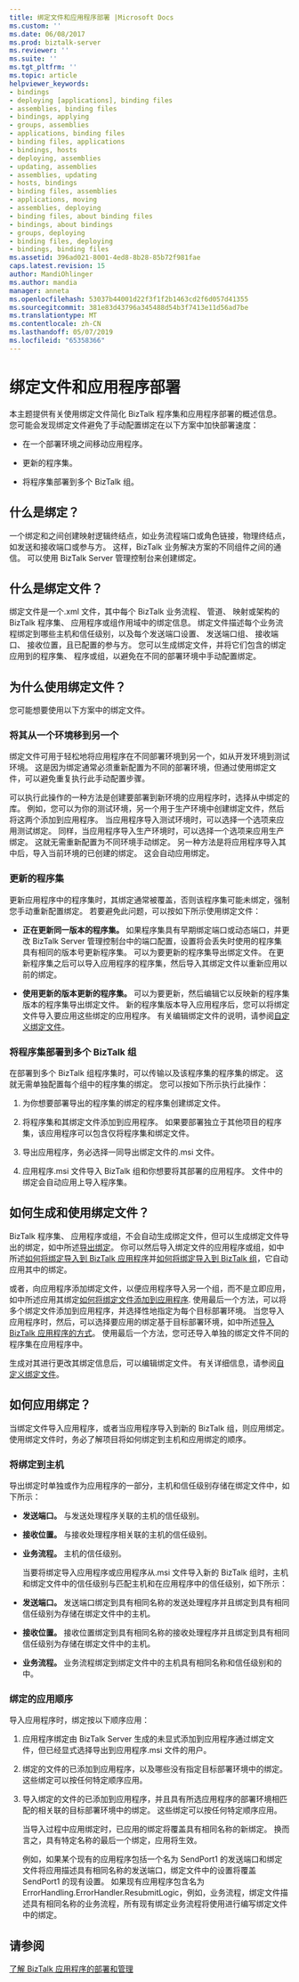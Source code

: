 ```yaml
---
title: 绑定文件和应用程序部署 |Microsoft Docs
ms.custom: ''
ms.date: 06/08/2017
ms.prod: biztalk-server
ms.reviewer: ''
ms.suite: ''
ms.tgt_pltfrm: ''
ms.topic: article
helpviewer_keywords:
- bindings
- deploying [applications], binding files
- assemblies, binding files
- bindings, applying
- groups, assemblies
- applications, binding files
- binding files, applications
- bindings, hosts
- deploying, assemblies
- updating, assemblies
- assemblies, updating
- hosts, bindings
- binding files, assemblies
- applications, moving
- assemblies, deploying
- binding files, about binding files
- bindings, about bindings
- groups, deploying
- binding files, deploying
- bindings, binding files
ms.assetid: 396ad021-8001-4ed8-8b28-85b72f981fae
caps.latest.revision: 15
author: MandiOhlinger
ms.author: mandia
manager: anneta
ms.openlocfilehash: 53037b44001d22f3f1f2b1463cd2f6d057d41355
ms.sourcegitcommit: 381e83d43796a345488d54b3f7413e11d56ad7be
ms.translationtype: MT
ms.contentlocale: zh-CN
ms.lasthandoff: 05/07/2019
ms.locfileid: "65358366"
---
```

# <a name="binding-files-and-application-deployment"></a>绑定文件和应用程序部署
本主题提供有关使用绑定文件简化 BizTalk 程序集和应用程序部署的概述信息。 您可能会发现绑定文件避免了手动配置绑定在以下方案中加快部署速度：  
  
-   在一个部署环境之间移动应用程序。  
  
-   更新的程序集。  
  
-   将程序集部署到多个 BizTalk 组。  
  
## <a name="what-is-a-binding"></a>什么是绑定？  
 一个绑定和之间创建映射逻辑终结点，如业务流程端口或角色链接，物理终结点，如发送和接收端口或参与方。 这样，BizTalk 业务解决方案的不同组件之间的通信。 可以使用 BizTalk Server 管理控制台来创建绑定。  
  
## <a name="what-is-a-binding-file"></a>什么是绑定文件？  
 绑定文件是一个.xml 文件，其中每个 BizTalk 业务流程、 管道、 映射或架构的 BizTalk 程序集、 应用程序或组作用域中的绑定信息。 绑定文件描述每个业务流程绑定到哪些主机和信任级别，以及每个发送端口设置、 发送端口组、 接收端口、 接收位置，且已配置的参与方。 您可以生成绑定文件，并将它们包含的绑定应用到的程序集、 程序或组，以避免在不同的部署环境中手动配置绑定。  
  
## <a name="why-use-binding-files"></a>为什么使用绑定文件？  
 您可能想要使用以下方案中的绑定文件。  
  
### <a name="moving-from-one-environment-to-another"></a>将其从一个环境移到另一个  
 绑定文件可用于轻松地将应用程序在不同部署环境到另一个，如从开发环境到测试环境。 这是因为绑定通常必须重新配置为不同的部署环境，但通过使用绑定文件，可以避免重复执行此手动配置步骤。  
  
 可以执行此操作的一种方法是创建要部署到新环境的应用程序时，选择从中绑定的库。 例如，您可以为你的测试环境，另一个用于生产环境中创建绑定文件，然后将这两个添加到应用程序。 当应用程序导入测试环境时，可以选择一个选项来应用测试绑定。 同样，当应用程序导入生产环境时，可以选择一个选项来应用生产绑定。 这就无需重新配置为不同环境手动绑定。 另一种方法是将应用程序导入其中后，导入当前环境的已创建的绑定。 这会自动应用绑定。  
  
### <a name="updating-an-assembly"></a>更新的程序集  
 更新应用程序中的程序集时，其绑定通常被覆盖，否则该程序集可能未绑定，强制您手动重新配置绑定。 若要避免此问题，可以按如下所示使用绑定文件：  
  
-   **正在更新同一版本的程序集。** 如果程序集具有早期绑定端口或动态端口，并更改 BizTalk Server 管理控制台中的端口配置，设置将会丢失时使用的程序集具有相同的版本号更新程序集。 可以为要更新的程序集导出绑定文件。 在更新程序集之后可以导入应用程序的程序集，然后导入其绑定文件以重新应用以前的绑定。  
  
-   **使用更新的版本更新的程序集。** 可以为要更新，然后编辑它以反映新的程序集版本的程序集导出绑定文件。 新的程序集版本导入应用程序后，您可以将绑定文件导入要应用这些绑定的应用程序。 有关编辑绑定文件的说明，请参阅[自定义绑定文件](../core/customizing-binding-files.md)。  
  
### <a name="deploying-an-assembly-to-multiple-biztalk-groups"></a>将程序集部署到多个 BizTalk 组  
 在部署到多个 BizTalk 组程序集时，可以传输以及该程序集的程序集的绑定。 这就无需单独配置每个组中的程序集的绑定。 您可以按如下所示执行此操作：  
  
1.  为你想要部署导出的程序集的绑定的程序集创建绑定文件。  
  
2.  将程序集和其绑定文件添加到应用程序。 如果要部署独立于其他项目的程序集，该应用程序可以包含仅将程序集和绑定文件。  
  
3.  导出应用程序，务必选择一同导出绑定文件的.msi 文件。  
  
4.  应用程序.msi 文件导入 BizTalk 组和你想要将其部署的应用程序。 文件中的绑定会自动应用上导入程序集。  
  
## <a name="how-can-i-generate-and-use-binding-files"></a>如何生成和使用绑定文件？  
 BizTalk 程序集、 应用程序或组，不会自动生成绑定文件，但可以生成绑定文件导出的绑定，如中所述[导出绑定](../core/exporting-bindings6.md)。 你可以然后导入绑定文件的应用程序或组，如中所述[如何将绑定导入到 BizTalk 应用程序](../core/how-to-import-bindings-into-a-biztalk-application.md)并[如何将绑定导入到 BizTalk 组](../core/how-to-import-bindings-into-a-biztalk-group.md)，它自动应用其中的绑定。  
  
 或者，向应用程序添加绑定文件，以便应用程序导入另一个组，而不是立即应用，如中所述应用其绑定[如何将绑定文件添加到应用程序](../core/how-to-add-a-binding-file-to-an-application2.md). 使用最后一个方法，可以将多个绑定文件添加到应用程序，并选择性地指定为每个目标部署环境。 当您导入应用程序时，然后，可以选择要应用的绑定基于目标部署环境，如中所述[导入 BizTalk 应用程序的方式](../core/how-to-import-a-biztalk-application.md)。 使用最后一个方法，您可还导入单独的绑定文件不同的程序集在应用程序中。  
  
 生成对其进行更改其绑定信息后，可以编辑绑定文件。 有关详细信息，请参阅[自定义绑定文件](../core/customizing-binding-files.md)。  
  
## <a name="how-are-bindings-applied"></a>如何应用绑定？  
 当绑定文件导入应用程序，或者当应用程序导入到新的 BizTalk 组，则应用绑定。 使用绑定文件时，务必了解项目将如何绑定到主机和应用绑定的顺序。  
  
### <a name="binding-to-hosts"></a>将绑定到主机  
 导出绑定时单独或作为应用程序的一部分，主机和信任级别存储在绑定文件中，如下所示：  
  
- **发送端口。** 与发送处理程序关联的主机的信任级别。  
  
- **接收位置。** 与接收处理程序相关联的主机的信任级别。  
  
- **业务流程。** 主机的信任级别。  
  
  当要将绑定导入应用程序或应用程序从.msi 文件导入新的 BizTalk 组时，主机和绑定文件中的信任级别与匹配主机和在应用程序中的信任级别，如下所示：  
  
- **发送端口。** 发送端口绑定到具有相同名称的发送处理程序并且绑定到具有相同信任级别为存储在绑定文件中的主机。  
  
- **接收位置。** 接收位置绑定到具有相同名称的接收处理程序并且绑定到具有相同信任级别为存储在绑定文件中的主机。  
  
- **业务流程。** 业务流程绑定到绑定文件中的主机具有相同名称和信任级别和的中。  
  
### <a name="order-in-which-bindings-are-applied"></a>绑定的应用顺序  
 导入应用程序时，绑定按以下顺序应用：  
  
1. 应用程序绑定由 BizTalk Server 生成的未显式添加到应用程序通过绑定文件，但已经显式选择导出到应用程序.msi 文件的用户。  
  
2. 绑定的文件的已添加到应用程序，以及哪些没有指定目标部署环境中的绑定。 这些绑定可以按任何特定顺序应用。  
  
3. 导入绑定的文件的已添加到应用程序，并且具有所选应用程序的部署环境相匹配的相关联的目标部署环境中的绑定。 这些绑定可以按任何特定顺序应用。  
  
   当导入过程中应用绑定时，已应用的绑定将覆盖具有相同名称的新绑定。 换而言之，具有特定名称的最后一个绑定，应用将生效。  
  
   例如，如果某个现有的应用程序包括一个名为 SendPort1 的发送端口和绑定文件将应用描述具有相同名称的发送端口，绑定文件中的设置将覆盖 SendPort1 的现有设置。 如果现有应用程序包含名为 ErrorHandling.ErrorHandler.ResubmitLogic，例如，业务流程，绑定文件描述具有相同名称的业务流程，所有现有绑定业务流程将使用进行编写绑定文件中的绑定。  
  
## <a name="see-also"></a>请参阅  
 [了解 BizTalk 应用程序的部署和管理](../core/understanding-biztalk-application-deployment-and-management.md)